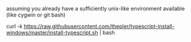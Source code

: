 
assuming you already have a sufficiently unix-like environment available (like cygwin or git bash)

curl -k https://raw.githubusercontent.com/thepler/typescript-install-windows/master/install-typescript.sh | bash

